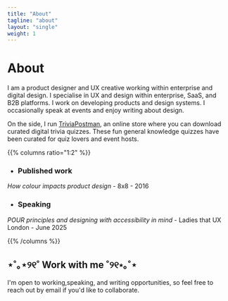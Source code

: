 ```yaml
---
title: "About"
tagline: "about"
layout: "single"
weight: 1
---
```


# About
I am a product designer and UX creative working within enterprise and digital design. I specialise in UX and design within enterprise, SaaS, and B2B platforms. I work on developing products and design systems. I occasionally speak at events and enjoy writing about design.

On the side, I run [TriviaPostman](https://triviapostman.com/), an online store where you can download curated digital trivia quizzes. These fun general knowledge quizzes have been curated for quiz lovers and event hosts.

{{% columns ratio="1:2" %}}
- ### Published work
*How colour impacts product design* - 8x8 - 2016

- ### Speaking 
*POUR principles and designing with accessibility in mind* - Ladies that UX London - June 2025

{{% /columns %}}

## ⋆˚｡⋆୨୧˚ Work with me ˚୨୧⋆｡˚⋆
I'm open to working,speaking, and writing opportunities, so feel free to reach out by email if you'd like to collaborate.
